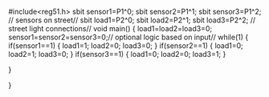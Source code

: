 #include<reg51.h>
sbit sensor1=P1^0;
sbit sensor2=P1^1;
sbit sensor3=P1^2;
// sensors on street//
sbit load1=P2^0;
sbit load2=P2^1;
sbit load3=P2^2;
// street light connections//
void main()
{
load1=load2=load3=0;
sensor1=sensor2=sensor3=0;// optional logic based on input//
while(1)
{
		if(sensor1==1)
		{
		load1=1;
		load2=0;
		load3=0;
		}
		if(sensor2==1)
		{
		load1=0;
		load2=1;
		load3=0;
		}
		if(sensor3==1)
		{
		load1=0;
		load2=0;
		load3=1;
		}
		
			
		

}

}
